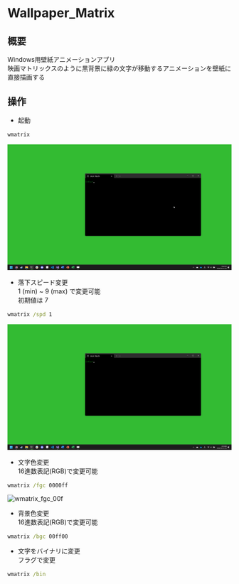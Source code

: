 # Wallpaper_Matrix
## 概要
Windows用壁紙アニメーションアプリ<br>
映画マトリックスのように黒背景に緑の文字が移動するアニメーションを壁紙に直接描画する
## 操作
- 起動
```bat
wmatrix
```
![wmatrix](https://github.com/devhx2/Wallpaper_Matrix/blob/main/img/wmatrix.gif)
- 落下スピード変更<br>
1 (min) ~ 9 (max) で変更可能<br>
初期値は 7
```bat
wmatrix /spd 1
```
![wmatrix_spd_1](https://github.com/devhx2/Wallpaper_Matrix/blob/main/img/wmatrix_spd_1.gif)
- 文字色変更<br>
16進数表記(RGB)で変更可能<br>
```bat
wmatrix /fgc 0000ff
```
![wmatrix_fgc_00f](https://github.com/devhx2/Wallpaper_Matrix/blob/main/img/wmatrix_fgc_00f.gif)
- 背景色変更<br>
16進数表記(RGB)で変更可能<br>
```bat
wmatrix /bgc 00ff00
```
- 文字をバイナリに変更<br>
フラグで変更<br>
```bat
wmatrix /bin
```
